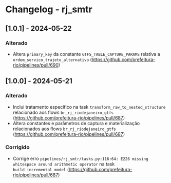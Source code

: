 # Changelog - rj_smtr

## [1.0.1] - 2024-05-22

### Alterado

- Altera `primary_key` da constante `GTFS_TABLE_CAPTURE_PARAMS` relativa a `ordem_servico_trajeto_alternativo` (https://github.com/prefeitura-rio/pipelines/pull/690)

## [1.0.0] - 2024-05-21

### Alterado

- Inclui tratamento específico na task `transform_raw_to_nested_structure` relacionado aos flows `br_rj_riodejaneiro_gtfs` (https://github.com/prefeitura-rio/pipelines/pull/687)
- Altera constantes e parâmetros de captura e materialização relacionados aos flows `br_rj_riodejaneiro_gtfs` (https://github.com/prefeitura-rio/pipelines/pull/687)

### Corrigido

- Corrige erro `pipelines/rj_smtr/tasks.py:116:64: E226 missing whitespace around arithmetic operator` na task `build_incremental_model` (https://github.com/prefeitura-rio/pipelines/pull/687)
